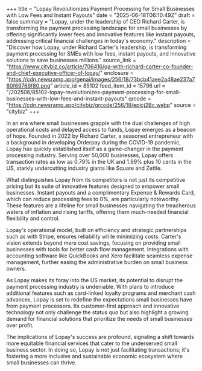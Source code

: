 +++
title = "Lopay Revolutionizes Payment Processing for Small Businesses with Low Fees and Instant Payouts"
date = "2025-06-18T06:10:49Z"
draft = false
summary = "Lopay, under the leadership of CEO Richard Carter, is transforming the payment processing landscape for small businesses by offering significantly lower fees and innovative features like instant payouts, addressing critical financial challenges in today's economy."
description = "Discover how Lopay, under Richard Carter's leadership, is transforming payment processing for SMEs with low fees, instant payouts, and innovative solutions to save businesses millions."
source_link = "https://www.citybiz.co/article/706416/qa-with-richard-carter-co-founder-and-chief-executive-officer-of-lopay/"
enclosure = "https://cdn.newsramp.app/genai/images/256/18/73bcb41aee2a48ae237a780f69769f80.png"
article_id = 85102
feed_item_id = 15796
url = "/202506/85102-lopay-revolutionizes-payment-processing-for-small-businesses-with-low-fees-and-instant-payouts"
qrcode = "https://cdn.newsramp.app/citybiz/qrcode/256/18/epicj2Bc.webp"
source = "citybiz"
+++

<p>In an era where small businesses grapple with the dual challenges of high operational costs and delayed access to funds, Lopay emerges as a beacon of hope. Founded in 2022 by Richard Carter, a seasoned entrepreneur with a background in developing Orderpay during the COVID-19 pandemic, Lopay has quickly established itself as a game-changer in the payment processing industry. Serving over 50,000 businesses, Lopay offers transaction rates as low as 0.79% in the UK and 1.99% plus 10 cents in the US, starkly undercutting industry giants like Square and Zettle.</p><p>What distinguishes Lopay from its competitors is not just its competitive pricing but its suite of innovative features designed to empower small businesses. Instant payouts and a complimentary Expense & Rewards Card, which can reduce processing fees to 0%, are particularly noteworthy. These features are a lifeline for small businesses navigating the treacherous waters of inflation and rising tariffs, offering them much-needed financial flexibility and control.</p><p>Lopay's operational model, built on efficiency and strategic partnerships such as with Stripe, ensures reliability while minimizing costs. Carter's vision extends beyond mere cost savings, focusing on providing small businesses with tools for better cash flow management. Integrations with accounting software like QuickBooks and Xero facilitate seamless expense management, further easing the administrative burden on small business owners.</p><p>As Lopay makes its foray into the US market, its potential to disrupt the payment processing industry is undeniable. With plans to introduce additional features such as card-linked loyalty programs and merchant cash advances, Lopay is set to redefine the expectations small businesses have from payment processors. Its customer-first approach and innovative technology not only challenge the status quo but also highlight a growing demand for financial solutions that prioritize the needs of small businesses over profit.</p><p>The implications of Lopay's success are profound, signaling a shift towards more equitable financial services that cater to the underserved small business sector. In doing so, Lopay is not just facilitating transactions; it's fostering a more inclusive and sustainable economic ecosystem where small businesses can thrive.</p>